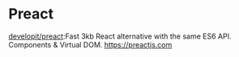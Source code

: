 # Preact

[developit/preact](https://github.com/developit/preact):Fast 3kb React alternative with the same ES6 API. Components & Virtual DOM. https://preactjs.com